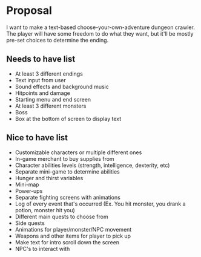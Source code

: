 # Proposal

I want to make a text-based choose-your-own-adventure dungeon crawler. The player will have some freedom to do what they want, but it'll be mostly pre-set choices to determine the ending.

## Needs to have list

- At least 3 different endings
- Text input from user
- Sound effects and background music
- Hitpoints and damage
- Starting menu and end screen
- At least 3 different monsters
- Boss
- Box at the bottom of screen to display text

## Nice to have list

- Customizable characters or multiple different ones
- In-game merchant to buy supplies from
- Character abilities levels (strength, intelligence, dexterity, etc)
- Separate mini-game to determine abilities
- Hunger and thirst variables
- Mini-map
- Power-ups
- Separate fighting screens with animations
- Log of every event that's occurred (Ex. You hit monster, you drank a potion, monster hit you)
- Different main quests to choose from
- Side quests
- Animations for player/monster/NPC movement
- Weapons and other items for player to pick up
- Make text for intro scroll down the screen
- NPC's to interact with

